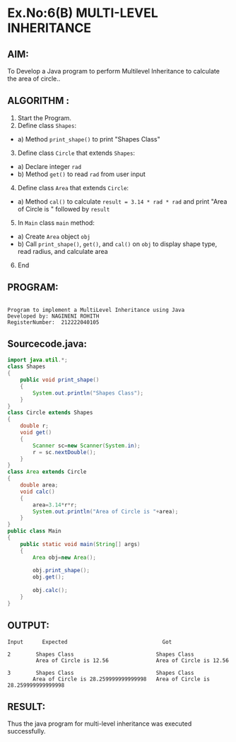 # Ex.No:6(B) MULTI-LEVEL INHERITANCE

## AIM:
To Develop a Java program to perform Multilevel Inheritance to calculate the area of circle..

## ALGORITHM :
1.	Start the Program.
2.	Define class `Shapes`:
-	a) Method `print_shape()` to print "Shapes Class"
3.	Define class `Circle` that extends `Shapes`:
-	a) Declare integer `rad`
-	b) Method `get()` to read `rad` from user input
4.	Define class `Area` that extends `Circle`:
-	a) Method `cal()` to calculate `result = 3.14 * rad * rad` and print "Area of Circle is " followed by `result`
5.	In `Main` class `main` method:
-	a) Create `Area` object `obj`
-	b) Call `print_shape()`, `get()`, and `cal()` on `obj` to display shape type, read radius, and calculate area
6.	End


## PROGRAM:
 ```

Program to implement a MultiLevel Inheritance using Java
Developed by: NAGINENI ROHITH
RegisterNumber:  212222040105

```

## Sourcecode.java:



```java
import java.util.*;
class Shapes
{
    public void print_shape()
    {
        System.out.println("Shapes Class");
    }
}
class Circle extends Shapes
{
    double r;
    void get()
    {
        Scanner sc=new Scanner(System.in);
        r = sc.nextDouble();
    }
}
class Area extends Circle
{
    double area;
    void calc()
    {
        area=3.14*r*r;
        System.out.println("Area of Circle is "+area);
    }
}
public class Main
{
    public static void main(String[] args)
    {
        Area obj=new Area();
        
        obj.print_shape();
        obj.get();
        
        obj.calc();
    }
}
```



## OUTPUT:
```
Input	   Expected	                             Got	

2        Shapes Class                          Shapes Class
         Area of Circle is 12.56               Area of Circle is 12.56

3        Shapes Class                          Shapes Class
        Area of Circle is 28.259999999999998   Area of Circle is 28.259999999999998

```
## RESULT:
Thus the java program for multi-level inheritance was executed successfully.





